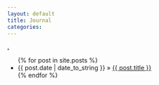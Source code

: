 ```yaml
---
layout: default
title: Journal
categories:
---
```

<a href='https://github.com/dhakkada/dhakkada.github.io/tree/master/_posts/mylens'>.</a>


<ul class="posts">
  {% for post in site.posts %}
    <li><span>{{ post.date | date_to_string }}</span> &raquo; <a href="{{ BASE_PATH }}{{ post.url }}">{{ post.title }}</a></li>
  {% endfor %}
</ul>

